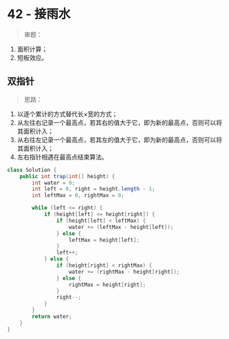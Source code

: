 # 42 - 接雨水


>审题：  
1. 面积计算；
2. 短板效应。

## 双指针

>思路：
1. 以逐个累计的方式替代长×宽的方式；
2. 从左往右记录一个最高点，若其右的值大于它，即为新的最高点，否则可以将其面积计入；
3. 从右往左记录一个最高点，若其左的值大于它，即为新的最高点，否则可以将其面积计入；
4. 左右指针相遇在最高点结束算法。

```java
class Solution {
    public int trap(int[] height) {
        int water = 0;
        int left = 0, right = height.length - 1;
        int leftMax = 0, rightMax = 0;

        while (left <= right) {
            if (height[left] <= height[right]) {
                if (height[left] < leftMax) {
                    water += (leftMax - height[left]);
                } else {
                    leftMax = height[left];
                }
                left++;
            } else {
                if (height[right] < rightMax) {
                    water += (rightMax - height[right]);
                } else {
                    rightMax = height[right];
                }
                right--;
            }
        }
        return water;
    }
}
```
